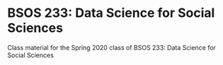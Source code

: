 # BSOS 233: Data Science for Social Sciences
Class material for the Spring 2020 class of BSOS 233: Data Science for Social Sciences
